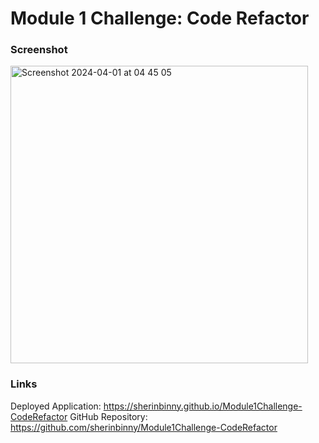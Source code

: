 # Module 1 Challenge: Code Refactor


### Screenshot

<img width="476" alt="Screenshot 2024-04-01 at 04 45 05" src="https://github.com/sherinbinny/Module1Challenge-CodeRefactor/assets/101629905/87e08841-051f-44ad-8e88-21de97b1adff">

### Links
Deployed Application: https://sherinbinny.github.io/Module1Challenge-CodeRefactor
GitHub Repository: https://github.com/sherinbinny/Module1Challenge-CodeRefactor

